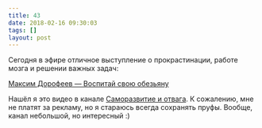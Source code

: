 ```yaml
---
title: 43
date: 2018-02-16 09:30:03
tags: []
layout: post
---
```


Сегодня в эфире отличное выступление о прокрастинации, работе мозга и решении важных задач:

[Максим Дорофеев — Воспитай свою обезьяну](https://youtu.be/DukfcM24tgk)

Нашёл я это видео в канале [Саморазвитие и отвага](https://t.me/selfhelper/8). К сожалению, мне не платят за рекламу, но я стараюсь всегда сохранять пруфы. Вообще, канал небольшой, но интересный :)
